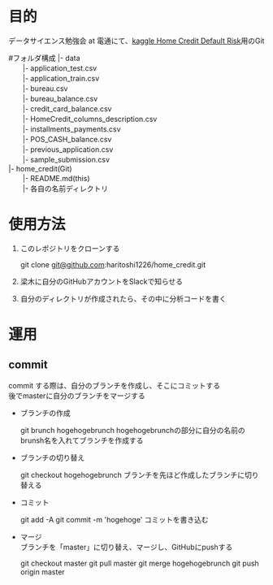 # 目的
データサイエンス勉強会 at 電通にて、[kaggle Home Credit Default Risk](https://www.kaggle.com/c/home-credit-default-risk)用のGit  

#フォルダ構成
|- data  
　　|- application_test.csv  
　　|- application_train.csv  
　　|- bureau.csv  
　　|- bureau_balance.csv  
　　|- credit_card_balance.csv  
　　|- HomeCredit_columns_description.csv  
　　|- installments_payments.csv  
　　|- POS_CASH_balance.csv  
　　|- previous_application.csv  
　　|- sample_submission.csv  
|- home_credit(Git)  
　　|- README.md(this)  
　　|- 各自の名前ディレクトリ

# 使用方法
1. このレポジトリをクローンする 

 
    git clone git@github.com:haritoshi1226/home_credit.git
2. 梁木に自分のGitHubアカウントをSlackで知らせる
3. 自分のディレクトリが作成されたら、その中に分析コードを書く  

# 運用
## commit
commit する際は、自分のブランチを作成し、そこにコミットする  
後でmasterに自分のブランチをマージする
- ブランチの作成   
    
    
    git brunch hogehogebrunch 
hogehogebrunchの部分に自分の名前のbrunsh名を入れてブランチを作成する
- ブランチの切り替え  

    
    git checkout hogehogebrunch
ブランチを先ほど作成したブランチに切り替える
- コミット


    git add -A
    git commit -m 'hogehoge'
コミットを書き込む
- マージ  
ブランチを「master」に切り替え、マージし、GitHubにpushする


    git checkout master
    git pull master
    git merge hogehogebrunch
    git push origin master
    
